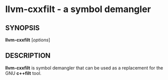 # llvm-cxxfilt - a symbol demangler

## SYNOPSIS

**llvm-cxxfilt** [*options*]

## DESCRIPTION

**llvm-cxxfilt** is symbol demangler that can be used as a replacement for the
GNU **c++filt** tool.
